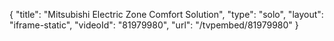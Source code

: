 {
    "title": "Mitsubishi Electric Zone Comfort Solution",
    "type": "solo",
    "layout": "iframe-static",
    "videoId": "81979980",
    "url": "\/tvpembed\/81979980"
}